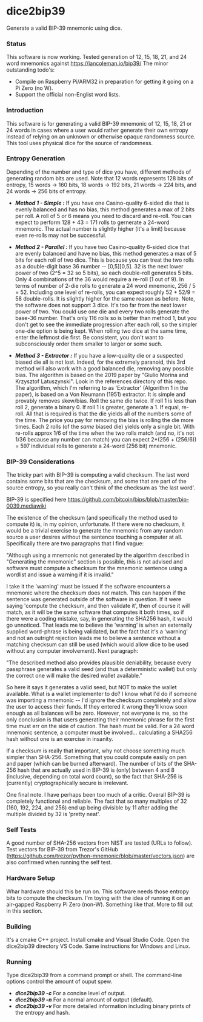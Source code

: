 # dice2bip39
Generate a valid BIP-39 mnemonic using dice.

### Status
This software is now working. Tested generation of 12, 15, 18, 21, and 24 word mnemonics against https://iancoleman.io/bip39/
The minor outstanding todo's:
* Compile on Raspberry Pi/ARM32 in preparation for getting it going on a Pi Zero (no W).
* Support the official non-Englist word lists.

### Introduction
This software is for generating a valid BIP-39 mnemonic of 12, 15, 18, 21 or 24 words in cases where a user
would rather generate their own entropy instead of relying on an unknown or otherwise opaque randomness source. This tool
uses physical dice for the source of randomness.

### Entropy Generation
Depending of the number and type of dice you have, different methods of generating random bits are used.
Note that 12 words represents 128 bits of entropy, 15 words -> 160 bits, 18 words -> 192 bits, 21 words -> 224 bits, and 24 words -> 256 bits of entropy.

* ***Method 1 - Simple :*** If you have one Casino-quality 6-sided die that is evenly balanced and has no bias, this method
generates a max of 2 bits per roll. A roll of 5 or 6 means you need to discard and re-roll. You can expect to
perform 128 + 43 = 171 rolls to gernerate a 24-word mnemonic. The actual number is slightly higher (it's a limit) because
even re-rolls may not be successful.

* ***Method 2 - Parallel :*** If you have two Casino-quality 6-sided dice that are evenly balanced and have no bias, this
method generates a max of 5 bits for each roll of two dice. This is because you can treat the two rolls as a double-digit
base 36 number -- [0,5][0,5]. 32 is the next lower power of two (2^5 = 32 so 5 bits), so each double-roll generates 5 bits.
Only 4 combinations of the 36 would require a re-roll (1 out of 9). In terms of number of 2-die rolls to generate a 24 word
mnemonic, 256 / 5 = 52. Including one level of re-rolls, you can expect roughly 52 + 52/9 = 58 double-rolls. It is slightly
higher for the same reason as before. Note, the software does not support 3 dice. It's too far from the next lower power
of two. You could use one die and every two rolls generate the base-36 number. That's only 116 rolls so is better than method 1,
but you don't get to see the immediate progression after each roll, so the simpler one-die option is being kept. When rolling
two dice at the same time, enter the leftmost die first. Be consistent, you don't want to subconsciously order them
smaller to larger or some such.

* ***Method 3 - Extractor :*** If you have a low-quality die or a suspected biased die all is not lost. Indeed, for the
extremely paranoid, this 3rd method will also work with a good balanced die, removing any possible bias. The algorithm is based
on the 2019 paper by "Giulio Morina and Krzysztof Latuszynski". Look in the references directory of this repo. The algorithm, which
I'm referring to as 'Extractor' (Algorithm 1 in the paper), is based on a Von Neumann (1951) extractor. It is simple and provably
removes skew/bias. Roll the same die twice. If roll 1 is less than roll 2, generate a binary 0. If roll 1 is greater, generate a 1.
If equal, re-roll. All that is required is that the die yields all of the numbers some of the time. The price you pay for removing
the bias is rolling the die more times. Each 2 rolls (of the _same_ biased die) yields only a single bit. With re-rolls approx 1/6 of
the time when the two rolls match (and no, it's not 1/36 because any number can match) you can expect 2*(256 + (256/6)) = 597 individual
rolls to generate a 24-word (256 bit) mnemonic.

### BIP-39 Considerations
The tricky part with BIP-39 is computing a valid checksum. The last word contains some bits that are the
checksum, and some that are part of the source entropy, so you really can't think of the checksum as 'the last word'.

BIP-39 is specified here https://github.com/bitcoin/bips/blob/master/bip-0039.mediawiki

The existence of the checksum (and specifically the method used to compute it) is, in my opinion, unfortunate.
If there were no checksum, it would be a trivial exercise to generate the mnemonic from any random source a
user desires without the sentence touching a computer at all. Specifically there are two paragraphs that I find
vague:

"Although using a mnemonic not generated by the algorithm described in "Generating the mnemonic" section is possible,
this is not advised and software must compute a checksum for the mnemonic sentence using a wordlist and issue a
warning if it is invalid."

I take it the 'warning' must be issued if the software encounters a mnemonic where the checksum does not match. This
can happen if the sentence was generated outside of the software in question. If it were saying 'compute the
checksum, and then validate it', then of course it will match, as it will be the same software that computes it both
times, so if there were a coding mistake, say, in generating the SHA256 hash, it would go unnoticed. That leads me to
believe the 'warning' is when an externally supplied word-phrase is being validated, but the fact that it's a 'warning'
and not an outright rejection leads me to believe a sentence without a matching checksum can still be used (which
would allow dice to be used without any computer involvement). Next paragraph:

"The described method also provides plausible deniability, because every passphrase generates a valid seed (and thus
a deterministic wallet) but only the correct one will make the desired wallet available."

So here it says it generates a valid seed, but NOT to make the wallet available. What is a wallet implementer to do?
I know what I'd do if someone was importing a mnemonic -- I'd ignore the checksum completely and allow the user to
access their funds. If they entered it wrong they'll know soon enough as all balances will be zero. However, not
everyone is me, so the only conclusion is that users generating their mnemonic phrase for the first time must err
on the side of caution. The hash must be valid. For a 24 word mnemonic sentence, a computer must be involved...
calculating a SHA256 hash without one is an exercise in insanity.

If a checksum is really that important, why not choose something much simpler than SHA-256. Something that you could compute easily on pen and paper (which can be burned afterward). The number of bits of the SHA-256 hash that are actually used in BIP-39 is (only) between 4 and 8 (inclusive, depending on total word count), so the fact that SHA-256 is
(currently) cryptographically secure is irrelevant.

One final note. I have perhaps been too much of a critic. Overall BIP-39 is completely functional and reliable. The fact that so many multiples of 32 (160, 192, 224, and 256) end up being divisible by 11 after adding the multiple divided by 32 is 'pretty neat'.

### Self Tests

A good number of SHA-256 vectors from NIST are tested (URLs to follow). Test vectors for BIP-39 from Trezor's GitHub (https://github.com/trezor/python-mnemonic/blob/master/vectors.json) are also
confirmed when running the self test.

### Hardware Setup
Whar hardware should this be run on. This software needs those entropy
bits to compute the checksum. I'm toying with the idea of running it on an air-gapped Raspberry Pi Zero (non-W). Something like that. More to fill out in this section.

### Building
It's a cmake C++ project. Install cmake and Visual Studio Code. Open the dice2bip39 directory VS Code. Same instructions for Windows and Linux.

### Running
Type dice2bip39 from a command prompt or shell. The command-line options control the amount of ouput spew.
* ***dice2bip39 -c***
  For a concise level of output.
* ***dice2bip39 -n***
  For a normal amount of output (default).
* ***dice2bip39 -v***
  For more detailed information including binary prints of the entropy and hash.
